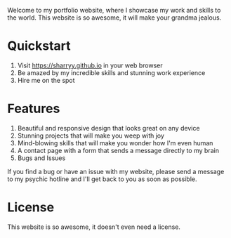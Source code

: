 Welcome to my portfolio website, where I showcase my work and skills to the world. This website is so awesome, it will make your grandma jealous.

# Quickstart

1. Visit https://sharryy.github.io in your web browser
2. Be amazed by my incredible skills and stunning work experience
3. Hire me on the spot

# Features

1. Beautiful and responsive design that looks great on any device
2. Stunning projects that will make you weep with joy
3. Mind-blowing skills that will make you wonder how I'm even human
4. A contact page with a form that sends a message directly to my brain
5. Bugs and Issues

If you find a bug or have an issue with my website, please send a message to my psychic hotline and I'll get back to you as soon as possible.

# License

This website is so awesome, it doesn't even need a license.
